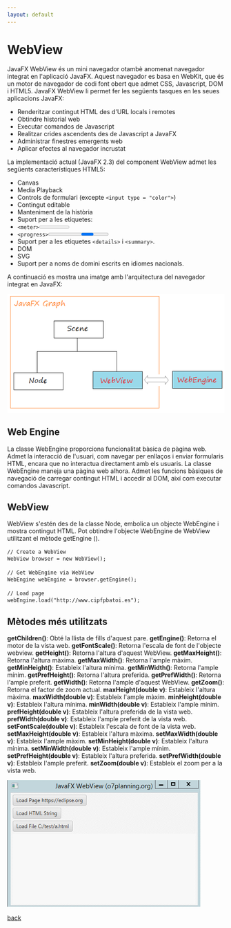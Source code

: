 ```yaml
---
layout: default
---
```



# WebView

JavaFX WebView és un mini navegador otambè anomenat navegador integrat en l'aplicació JavaFX. Aquest navegador es basa en WebKit, que és un motor de navegador de codi font obert que admet CSS, Javascript, DOM i HTML5.
JavaFX WebView li permet fer les següents tasques en les seues aplicacions JavaFX:

- Renderitzar contingut HTML des d'URL locals i remotes
- Obtindre historial web
- Executar comandos de Javascript
- Realitzar crides ascendents des de Javascript a JavaFX
- Administrar finestres emergents web
- Aplicar efectes al navegador incrustat

La implementació actual (JavaFX 2.3) del component WebView admet les següents característiques HTML5:

- Canvas
- Media Playback
- Controls de formulari (excepte `<input type = "color">`)
- Contingut editable
- Manteniment de la història
- Suport per a les etiquetes:
- `<meter>`<meter>
- `<progress>`<progress>.
- Suport per a les etiquetes `<details>` i `<summary>`.
- DOM
- SVG
- Suport per a noms de domini escrits en idiomes nacionals.

A continuació es mostra una imatge amb l'arquitectura del navegador integrat en JavaFX:

 
![WebEngine](./images/webView1.png)

## Web Engine

La classe WebEngine proporciona funcionalitat bàsica de pàgina web. Admet la interacció de l'usuari, com navegar per enllaços i enviar formularis HTML, encara que no interactua directament amb els usuaris. La classe WebEngine maneja una pàgina web alhora. Admet les funcions bàsiques de navegació de carregar contingut HTML i accedir al DOM, així com executar comandos Javascript.

## WebView

WebView s'estén des de la classe Node, embolica un objecte WebEngine i mostra contingut HTML. Pot obtindre l'objecte WebEngine de WebView utilitzant el mètode getEngine ().

~~~
// Create a WebView
WebView browser = new WebView();
 
// Get WebEngine via WebView
WebEngine webEngine = browser.getEngine();
 
// Load page
webEngine.load("http://www.cipfpbatoi.es");
~~~


## Mètodes més utilitzats

**getChildren()**: Obté la llista de fills d'aquest pare.
**getEngine()**: Retorna el motor de la vista web.
**getFontScale()**: Retorna l'escala de font de l'objecte webview.
**getHeight()**: Retorna l'altura d'aquest WebView.
**getMaxHeight()**: Retorna l'altura màxima.
**getMaxWidth()**: Retorna l'ample màxim.
**getMinHeight()**: Estableix l'altura mínima.
**getMinWidth()**: Retorna l'ample mínim.
**getPrefHeight()**: Retorna l'altura preferida.
**getPrefWidth()**: Retorna l'ample preferit.
**getWidth()**: Retorna l'ample d'aquest WebView.
**getZoom()**: Retorna el factor de zoom actual.
**maxHeight(double v)**: Estableix l'altura màxima.
**maxWidth(double v)**: Estableix l'ample màxim.
**minHeight(double v)**: Estableix l'altura mínima.
**minWidth(double v)**: Estableix l'ample mínim.
**prefHeight(double v)**: Estableix l'altura preferida de la vista web.
**prefWidth(double v)**: Estableix l'ample preferit de la vista web.
**setFontScale(double v)**: Estableix l'escala de font de la vista web.
**setMaxHeight(double v)**: Estableix l'altura màxima.
**setMaxWidth(double v)**:  Estableix l'ample màxim.
**setMinHeight(double v)**: Estableix l'altura mínima.
**setMinWidth(double v)**: Estableix l'ample mínim.
**setPrefHeight(double v)**: Estableix l'altura preferida.
**setPrefWidth(double v)**: Estableix l'ample preferit.
**setZoom(double v)**: Estableix el zoom per a la vista web.

![web view](./images/webview1.gif)



[back](../../javafx.html)

